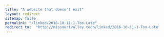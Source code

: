 ```yaml
---
title: "A website that doesn't exit"
layout: redirect
sitemap: false
permalink: "/linked/2016-10-11-1-Too-Late"
redirect_to:  "http://missourivalley.tech/linked/2016-10-11-1-Too-Late"
---
```

